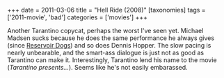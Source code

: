 +++
date = 2011-03-06
title = "Hell Ride (2008)"
[taxonomies]
tags = ['2011-movie', 'bad']
categories = ['movies']
+++

Another Tarantino copycat, perhaps the worst I've seen yet. Michael
Madsen sucks because he does the same performance he always gives (since
[Reservoir Dogs]) and so does Dennis Hopper. The slow pacing is nearly
unbearable, and the smart-ass dialogue is just not as good as Tarantino
can make it. Interestingly, Tarantino lend his name to the movie
(*Tarantino presents...*). Seems like he's not easily embarassed.

  [Reservoir Dogs]: http://tshepang.net/recent-movies-2010-10-25
